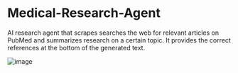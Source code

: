# Medical-Research-Agent
AI research agent that scrapes searches the web for relevant articles on PubMed and summarizes research on a certain topic.
It provides the correct references at the bottom of the generated text.

![image](https://github.com/vrda23/Medical-Research-Agent/assets/93191867/dfa256e6-58bc-4993-be97-4ddccbfc3e07)

